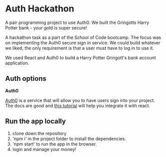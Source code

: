 # Auth Hackathon

A pair programming project to use Auth0. We built the Gringotts Harry Potter bank - your gold is super secure! 

A hackathon task as a part of the School of Code bootcamp. The focus was on implementing the Auth0 secure sign in service.
We could build whatever we liked, the only requirement is that a user must have to log in to use it.

We used React and Auth0 to build a Harry Potter Gringott's bank account application.

## Auth options

**Auth0**

[Auth0](https://auth0.com/) is a service that will allow you to have users sign into your project. The docs are good and [this tutorial](https://auth0.com/docs/quickstart/spa/react) will help you integrate it with react.

## Run the app locally

1. clone down the repository
2. 'npm i' in the project folder to install the dependencies.
3. 'npm start' to run the app in the browser.
4. login and manage your money!
